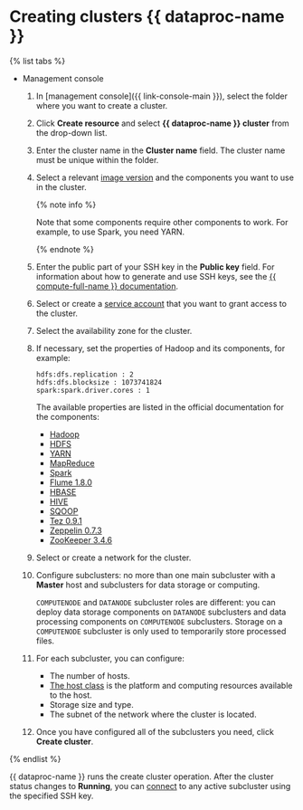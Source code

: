 # Creating clusters {{ dataproc-name }}

{% list tabs %}

- Management console

  1. In [management console]({{ link-console-main }}), select the folder where you want to create a cluster.

  1. Click **Create resource** and select **{{ dataproc-name }} cluster** from the drop-down list.

  1. Enter the cluster name in the **Cluster name** field. The cluster name must be unique within the folder.

  1. Select a relevant [image version](../concepts/environment.md) and the components you want to use in the cluster.

     {% note info %}

     Note that some components require other components to work. For example, to use Spark, you need YARN.

     {% endnote %}

  1. Enter the public part of your SSH key in the **Public key** field. For information about how to generate and use SSH keys, see the [{{ compute-full-name }} documentation](../../compute/operations/vm-connect/ssh.md).

  1. Select or create a [service account](../../iam/concepts/users/service-accounts.md) that you want to grant access to the cluster.

  1. Select the availability zone for the cluster.

  1. If necessary, set the properties of Hadoop and its components, for example:

     ```
     hdfs:dfs.replication : 2
     hdfs:dfs.blocksize : 1073741824
     spark:spark.driver.cores : 1
     ```

     The available properties are listed in the official documentation for the components:
     * [Hadoop](https://hadoop.apache.org/docs/current/hadoop-project-dist/hadoop-common/core-default.xml)
     * [HDFS](https://hadoop.apache.org/docs/current/hadoop-project-dist/hadoop-hdfs/hdfs-default.xml)
     * [YARN](https://hadoop.apache.org/docs/current/hadoop-yarn/hadoop-yarn-common/yarn-default.xml)
     * [MapReduce](https://hadoop.apache.org/docs/current/hadoop-mapreduce-client/hadoop-mapreduce-client-core/mapred-default.xml)
     * [Spark](https://spark.apache.org/docs/2.2.3/configuration.html#available-properties)
     * [Flume 1.8.0](https://flume.apache.org/releases/content/1.8.0/FlumeUserGuide.html#flume-properties)
     * [HBASE](https://hbase.apache.org/book.html#hbase_default_configurations)
     * [HIVE](https://cwiki.apache.org/confluence/display/Hive/Configuration+Properties)
     * [SQOOP](https://sqoop.apache.org/docs/1.4.6/SqoopUserGuide.html#_additional_import_configuration_properties)
     * [Tez 0.9.1](https://tez.apache.org/releases/0.9.1/tez-api-javadocs/configs/TezConfiguration.html)
     * [Zeppelin 0.7.3](https://zeppelin.apache.org/docs/0.7.3/install/configuration.html)
     * [ZooKeeper 3.4.6](http://zookeeper.apache.org/doc/r3.4.6/zookeeperAdmin#sc_configuration)

  1. Select or create a network for the cluster.

  1. Configure subclusters: no more than one main subcluster with a **Master** host and subclusters for data storage or computing.

     `COMPUTENODE` and `DATANODE` subcluster roles are different: you can deploy data storage components on `DATANODE` subclusters and data processing components on `COMPUTENODE` subclusters. Storage on a `COMPUTENODE` subcluster is only used to temporarily store processed files.

  1. For each subcluster, you can configure:
     * The number of hosts.
     * [The host class](../concepts/instance-types.md) is the platform and computing resources available to the host.
     * Storage size and type.
     * The subnet of the network where the cluster is located.

  1. Once you have configured all of the subclusters you need, click **Create cluster**.

{% endlist %}

{{ dataproc-name }} runs the create cluster operation. After the cluster status changes to **Running**, you can [connect](connect.md) to any active subcluster using the specified SSH key.

